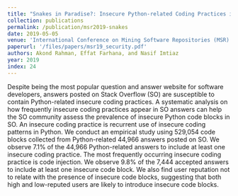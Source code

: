 ```yaml
---
title: "Snakes in Paradise?: Insecure Python-related Coding Practices in Stack Overflow"
collection: publications
permalink: /publication/msr2019-snakes
date: 2019-05-05
venue: 'International Conference on Mining Software Repositories (MSR)'
paperurl: '/files/papers/msr19_security.pdf'
authors: Akond Rahman, Effat Farhana, and Nasif Imtiaz
year: 2019
index: 24
--- 
```

Despite being the most popular question and answer website for software developers, answers posted on Stack Overflow (SO) are susceptible to contain Python-related insecure coding practices. A systematic analysis on how frequently insecure coding practices appear in SO answers can help the SO community assess the prevalence of insecure Python code blocks in SO. An insecure coding practice is recurrent use of insecure coding patterns in Python. We conduct an empirical study using 529,054 code blocks collected from Python-related 44,966 answers posted on SO. We observe 7.1% of the 44,966 Python-related answers to include at least one insecure coding practice. The most frequently occurring insecure coding practice is code injection. We observe 9.8% of the 7,444 accepted answers to include at least one insecure code block. We also find user reputation not to relate with the presence of insecure code blocks, suggesting that both high and low-reputed users are likely to introduce insecure code blocks. 
